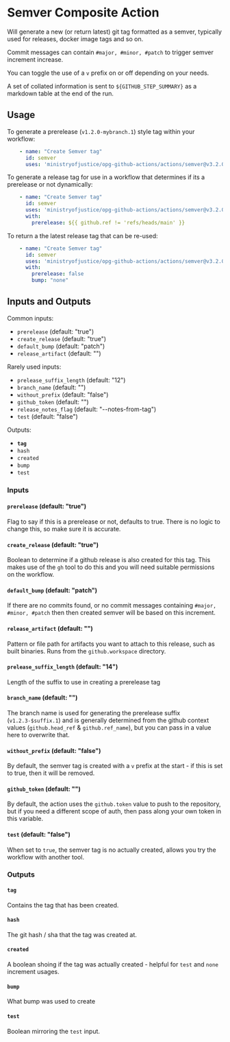 # Semver Composite Action

Will generate a new (or return latest) git tag formatted as a semver, typically used for releases, docker image tags and so on.

Commit messages can contain `#major, #minor, #patch` to trigger semver increment increase.

You can toggle the use of a `v` prefix on or off depending on your needs.

A set of collated information is sent to `${GITHUB_STEP_SUMMARY}` as a markdown table at the end of the run.

## Usage

To generate a prerelease (`v1.2.0-mybranch.1`) style tag within your workflow:

```yaml
    - name: "Create Semver tag"
      id: semver
      uses: 'ministryofjustice/opg-github-actions/actions/semver@v3.2.0'
```

To generate a release tag for use in a workflow that determines if its a prerelease or not dynamically:

```yaml
    - name: "Create Semver tag"
      id: semver
      uses: 'ministryofjustice/opg-github-actions/actions/semver@v3.2.0'
      with:
        prerelease: ${{ github.ref != 'refs/heads/main' }}
```

To return a the latest release tag that can be re-used:

```yaml
    - name: "Create Semver tag"
      id: semver
      uses: 'ministryofjustice/opg-github-actions/actions/semver@v3.2.0'
      with:
        prerelease: false
        bump: "none"
```


## Inputs and Outputs

Common inputs:
- `prerelease` (default: "true")
- `create_release` (default: "true")
- `default_bump` (default: "patch")
- `release_artifact` (default: "")

Rarely used inputs:
- `prelease_suffix_length` (default: "12")
- `branch_name` (default: "")
- `without_prefix` (default: "false")
- `github_token` (default: "")
- `release_notes_flag` (default: "--notes-from-tag")
- `test` (default: "false")

Outputs:
- **`tag`**
- `hash`
- `created`
- `bump`
- `test`

### Inputs

#### `prerelease` (default: "true")
Flag to say if this is a prerelease or not, defaults to true. There is no logic to change this, so make sure it is accurate.

#### `create_release` (default: "true")
Boolean to determine if a github release is also created for this tag. This makes use of the `gh` tool to do this and you will need suitable permissions on the workflow.

#### `default_bump` (default: "patch")
If there are no commits found, or no commit messages containing `#major, #minor, #patch` then then created semver will be based on this increment.

#### `release_artifact` (default: "")
Pattern or file path for artifacts you want to attach to this release, such as built binaries. Runs from the `github.workspace` directory.

#### `prelease_suffix_length` (default: "14")
Length of the suffix to use in creating a prerelease tag

#### `branch_name` (default: "")
The branch name is used for generating the prerelease suffix (`v1.2.3-$suffix.1`) and is generally determined from the github context values (`github.head_ref` & `github.ref_name`), but you can pass in a value here to overwrite that.

#### `without_prefix` (default: "false")
By default, the semver tag is created with a `v` prefix at the start - if this is set to true, then it will be removed.

#### `github_token` (default: "")
By default, the action uses the `github.token` value to push to the repository, but if you need a different scope of auth, then pass along your own token in this variable.

#### `test` (default: "false")
When set to `true`, the semver tag is no actually created, allows you try the workflow with another tool.

### Outputs

#### `tag`
Contains the tag that has been created.

#### `hash`
The git hash / sha that the tag was created at.

#### `created`
A boolean shoing if the tag was actually created - helpful for `test` and `none` increment usages.

#### `bump`
What bump was used to create

#### `test`
Boolean mirroring the `test` input.
